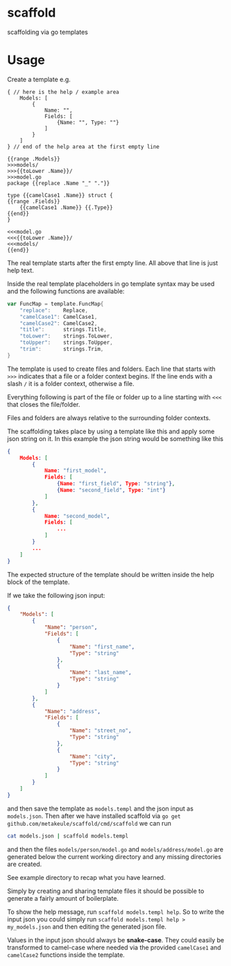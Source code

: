 # scaffold

scaffolding via go templates

# Usage

Create a template e.g.

```
{ // here is the help / example area
    Models: [
        {
            Name: "",
            Fields: [
                {Name: "", Type: ""}
            ]
        }
    ]
} // end of the help area at the first empty line

{{range .Models}}
>>>models/
>>>{{toLower .Name}}/
>>>model.go
package {{replace .Name "_" "."}}

type {{camelCase1 .Name}} struct {
{{range .Fields}}
    {{camelCase1 .Name}} {{.Type}}
{{end}}
}

<<<model.go
<<<{{toLower .Name}}/
<<<models/
{{end}}
```

The real template starts after the first empty line. All above that line is just help text.

Inside the real template placeholders in go template syntax may be used and the following functions are available:

```go
var FuncMap = template.FuncMap{
    "replace":    Replace,
    "camelCase1": CamelCase1,
    "camelCase2": CamelCase2,
    "title":      strings.Title,
    "toLower":    strings.ToLower,
    "toUpper":    strings.ToUpper,
    "trim":       strings.Trim,
}
```

The template is used to create files and folders.
Each line that starts with `>>>` indicates that a file or a folder context begins. If the line ends with a slash `/` it is a folder context, otherwise a file.

Everything following is part of the file or folder up to a line starting with `<<<` that closes the file/folder.

Files and folders are always relative to the surrounding folder contexts.

The scaffolding takes place by using a template like this and apply some json string on it. In this example the json string would be something like this

```json
{ 
    Models: [
        {
            Name: "first_model",
            Fields: [
                {Name: "first_field", Type: "string"},
                {Name: "second_field", Type: "int"}
            ]
        },
        {
            Name: "second_model",
            Fields: [
                ...
            ]
        }
        ...
    ]
}
```

The expected structure of the template should be written inside the help block of the template.

If we take the following json input:

```json
{
    "Models": [
        {
            "Name": "person",
            "Fields": [
                {
                    "Name": "first_name",
                    "Type": "string"
                },
                {
                    "Name": "last_name",
                    "Type": "string"
                }
            ]
        },
        {
            "Name": "address",
            "Fields": [
                {
                    "Name": "street_no",
                    "Type": "string"
                },
                {
                    "Name": "city",
                    "Type": "string"
                }
            ]
        }
    ]
}
```

and then save the template as `models.templ` and the json input as `models.json`. Then after we have installed scaffold via `go get github.com/metakeule/scaffold/cmd/scaffold` we can run

```sh
cat models.json | scaffold models.templ
```

and then the files `models/person/model.go` and `models/address/model.go` are generated below the current working directory and any missing directories are created.

See example directory to recap what you have learned.

Simply by creating and sharing template files it should be possible to generate a fairly amount of boilerplate.

To show the help message, run `scaffold models.templ help`.
So to write the input json you could simply run `scaffold models.templ help > my_models.json` and then editing the generated json file.

Values in the input json should always be **snake-case**. They could easily be transformed to camel-case where needed via the provided `camelCase1` and `camelCase2` functions inside the template.
